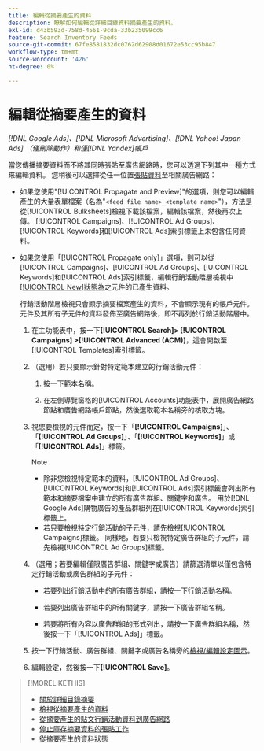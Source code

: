 ```yaml
---
title: 編輯從摘要產生的資料
description: 瞭解如何編輯從詳細目錄資料摘要產生的資料。
exl-id: d43b593d-758d-4561-9cda-33b235099cc6
feature: Search Inventory Feeds
source-git-commit: 67fe8581832dc0762d62908d01672e53cc95b847
workflow-type: tm+mt
source-wordcount: '426'
ht-degree: 0%

---
```


# 編輯從摘要產生的資料

*[!DNL Google Ads]、[!DNL Microsoft Advertising]、[!DNL Yahoo! Japan Ads] （僅刪除動作）和僅[!DNL Yandex]帳戶*

當您傳播摘要資料而不將其同時張貼至廣告網路時，您可以透過下列其中一種方式來編輯資料。 您稍後可以選擇從任一位置[張貼資料](propagated-data-post.md)至相關廣告網路：

* 如果您使用&quot;[!UICONTROL Propagate and Preview]&quot;的選項，則您可以編輯產生的大量表單檔案（名為&quot;`<feed file name>_<template name>`&quot;），方法是從[!UICONTROL Bulksheets]檢視下載該檔案，編輯該檔案，然後再次上傳。 [!UICONTROL Campaigns]、[!UICONTROL Ad Groups]、[!UICONTROL Keywords]和[!UICONTROL Ads]索引標籤上未包含任何資料。

* 如果您使用「[!UICONTROL Propagate only]」選項，則可以從[!UICONTROL Campaigns]、[!UICONTROL Ad Groups]、[!UICONTROL Keywords]和[!UICONTROL Ads]索引標籤，編輯行銷活動階層檢視中[[!UICONTROL New]狀態為](propagated-data-status.md)之元件的已產生資料。

  行銷活動階層檢視只會顯示摘要檔案產生的資料，不會顯示現有的帳戶元件。 元件及其所有子元件的資料發佈至廣告網路後，即不再列於行銷活動階層中。

   1. 在主功能表中，按一下&#x200B;**[!UICONTROL Search]> [!UICONTROL Campaigns] >[!UICONTROL Advanced (ACM)]**，這會開啟至[!UICONTROL Templates]索引標籤。

   1. （選用）若只要顯示針對特定範本建立的行銷活動元件：

      1. 按一下範本名稱。

      1. 在左側導覽窗格的[!UICONTROL Accounts]功能表中，展開廣告網路節點和廣告網路帳戶節點，然後選取範本名稱旁的核取方塊。

   1. 視您要檢視的元件而定，按一下「**[!UICONTROL Campaigns]**」、「**[!UICONTROL Ad Groups]**」、「**[!UICONTROL Keywords]**」或「**[!UICONTROL Ads]**」標籤。

      >[!NOTE]
      >
      >* 除非您檢視特定範本的資料，[!UICONTROL Ad Groups]、[!UICONTROL Keywords]和[!UICONTROL Ads]索引標籤會列出所有範本和摘要檔案中建立的所有廣告群組、關鍵字和廣告。 用於[!DNL Google Ads]購物廣告的產品群組列在[!UICONTROL Keywords]索引標籤上。
      >* 若只要檢視特定行銷活動的子元件，請先檢視[!UICONTROL Campaigns]標籤。 同樣地，若要只檢視特定廣告群組的子元件，請先檢視[!UICONTROL Ad Groups]標籤。

   1. （選用；若要編輯僅限廣告群組、關鍵字或廣告）請篩選清單以僅包含特定行銷活動或廣告群組的子元件：

      * 若要列出行銷活動中的所有廣告群組，請按一下行銷活動名稱。

      * 若要列出廣告群組中的所有關鍵字，請按一下廣告群組名稱。

      * 若要將所有內容以廣告群組的形式列出，請按一下廣告群組名稱，然後按一下「[!UICONTROL Ads]」標籤。

   1. 按一下行銷活動、廣告群組、關鍵字或廣告名稱旁的[檢視/編輯設定圖示](/help/search-social-commerce/assets/settings.png "檢視/編輯設定圖示")。

   1. 編輯設定，然後按一下&#x200B;**[!UICONTROL Save]**。

>[!MORELIKETHIS]
>
>* [關於詳細目錄摘要](inventory-feeds-about.md)
>* [檢視從摘要產生的資料](propagated-data-view.md)
>* [從摘要產生的貼文行銷活動資料到廣告網路](propagated-data-post.md)
>* [停止庫存摘要資料的張貼工作](stop-job.md)
>* [從摘要產生的資料狀態](propagated-data-status.md)
